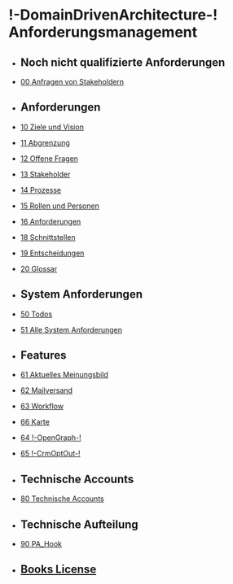 # !-DomainDrivenArchitecture-! Anforderungsmanagement 

* ## Noch nicht qualifizierte Anforderungen
 * [00 Anfragen von Stakeholdern](UnqualifiedRequirements.md)

* ## Anforderungen
 * [10 Ziele und Vision](VisionAndPurpose.md)
 * [11 Abgrenzung](ScoPe.md)
 * [12 Offene Fragen](OpenQuestions.md)
 * [13 Stakeholder](StakeHolders.md)
 * [14 Prozesse](ProCess.md)
 * [15 Rollen und Personen](PersonAndRole.md)
 * [16 Anforderungen](requirements/SUMMARY.md)
 * [18 Schnittstellen](InterFaces.md)
 * [19 Entscheidungen](DeCisions.md)
 * [20 Glossar](GlosSar.md)


* ## System Anforderungen
 * [50 Todos](ToDo.md)
 * [51 Alle System Anforderungen](SystemRequirementsSpecification.md)


* ## Features
 * [61 Aktuelles Meinungsbild](Feature001AktuellesMeinungsbild.md)
 * [62 Mailversand](Feature002Mailversand.md)
 * [63 Workflow](Feature003Workflow.md)
 * [66 Karte](Feature006Karte.md)
 * [64 !-OpenGraph-!](Feature004OpenGraph.md)
 * [65 !-CrmOptOut-!](Feature005CrmOptOut.md)

* ## Technische Accounts
 * [80 Technische Accounts](TechnischeAccounts.md)


* ## Technische Aufteilung
 * [90 PA_Hook](Architecture090PaHook.md)

* ## [Books License](LICENSE.md)